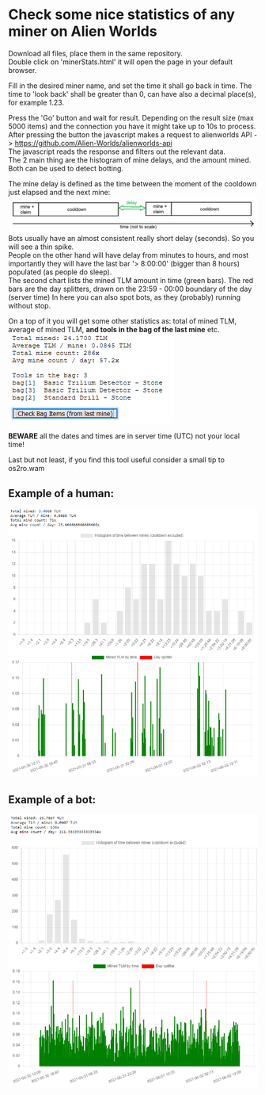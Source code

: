 # Check some nice statistics of any miner on Alien Worlds
Download all files, place them in the same repository.  
Double click on 'minerStats.html' it will open the page in your default browser.

Fill in the desired miner name, and set the time it shall go back in time.
The time to 'look back' shall be greater than 0, can have also a decimal place(s), for example 1.23.

Press the 'Go' button and wait for result. Depending on the result size (max 5000 items) and the connection you have it might take up to 10s to process.
After pressing the button the javascript makes a request to alienworlds API -> https://github.com/Alien-Worlds/alienworlds-api  
The javascript reads the response and filters out the relevant data. \
The 2 main thing are the histogram of mine delays, and the amount mined. Both can be used to detect botting.

The mine delay is defined as the time between the moment of the cooldown just elapsed and the next mine:
![delayDef](images/delayDefinition.png)
Bots usually have an almost consistent really short delay (seconds). So you will see a thin spike. \
People on the other hand will have delay from minutes to hours, and most importantly they will have the last bar '> 8:00:00' (bigger than 8 hours) populated (as people do sleep). \
The second chart lists the mined TLM amount in time (green bars). The red bars are the day splitters, drawn on the 23:59 - 00:00 boundary of the day (server time) 
In here you can also spot bots, as they (probably) running without stop.  

On a top of it you will get some other statistics as: total of mined TLM, average of mined TLM, **and tools in the bag of the last mine** etc. \
![mineRes](images/minedResults.png)

**BEWARE** all the dates and times are in server time (UTC) not your local time! 

Last but not least, if you find this tool useful consider a small tip to os2ro.wam

## Example of a human:
![human](images/sampleHuman.png)

## Example of a bot:
![human](images/sampleBot.png)
